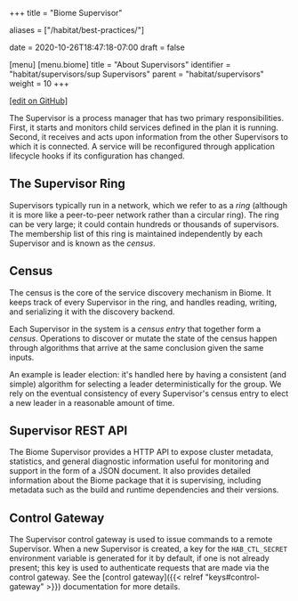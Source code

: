 +++
title = "Biome Supervisor"

aliases = ["/habitat/best-practices/"]

date = 2020-10-26T18:47:18-07:00
draft = false

[menu]
  [menu.biome]
    title = "About Supervisors"
    identifier = "habitat/supervisors/sup Supervisors"
    parent = "habitat/supervisors"
    weight = 10
+++

[\[edit on GitHub\]](https://github.com/habitat-sh/habitat/blob/master/components/docs-chef-io/content/habitat/sup.md)

The Supervisor is a process manager that has two primary responsibilities. First, it starts and monitors child services defined in the plan it is running. Second, it receives and acts upon information from the other Supervisors to which it is connected. A service will be reconfigured through application lifecycle hooks if its configuration has changed.

## The Supervisor Ring

Supervisors typically run in a network, which we refer to as a *ring* (although it is more like a peer-to-peer network rather than a circular ring). The ring can be very large; it could contain hundreds or thousands of supervisors. The membership list of this ring is maintained independently by each Supervisor and is known as the *census*.

## Census

The census is the core of the service discovery mechanism in Biome. It keeps track of every Supervisor in the ring, and handles reading, writing, and serializing it with the discovery backend.

Each Supervisor in the system is a *census entry* that together form a *census*. Operations to discover or mutate the state of the census happen through algorithms that arrive at the same conclusion given the same inputs.

An example is leader election: it's handled here by having a consistent (and simple) algorithm for selecting a leader deterministically for the group. We rely on the eventual consistency of every Supervisor's census entry to elect a new leader in a reasonable amount of time.

## Supervisor REST API

The Biome Supervisor provides a HTTP API to expose cluster metadata, statistics, and general diagnostic information useful for monitoring and support in the form of a JSON document. It also provides detailed information about the Biome package that it is supervising, including metadata such as the build and runtime dependencies and their versions.

## Control Gateway

The Supervisor control gateway is used to issue commands to a remote Supervisor. When a new Supervisor is created, a key for the `HAB_CTL_SECRET` environment variable is generated for it by default, if one is not already present; this key is used to authenticate requests that are made via the control gateway.
See the [control gateway]({{< relref "keys#control-gateway" >}}) documentation for more details.
